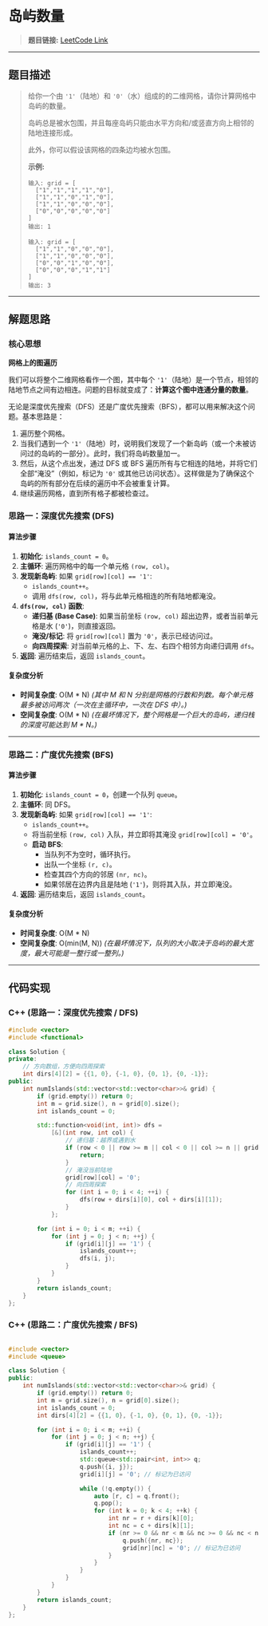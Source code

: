 # 岛屿数量

> **题目链接:** [LeetCode Link](https://leetcode.cn/problems/number-of-islands/)

---

## 题目描述

> 给你一个由 `'1'`（陆地）和 `'0'`（水）组成的的二维网格，请你计算网格中岛屿的数量。
>
> 岛屿总是被水包围，并且每座岛屿只能由水平方向和/或竖直方向上相邻的陆地连接形成。
>
> 此外，你可以假设该网格的四条边均被水包围。
>
> **示例:**
> ```
> 输入: grid = [
>   ["1","1","1","1","0"],
>   ["1","1","0","1","0"],
>   ["1","1","0","0","0"],
>   ["0","0","0","0","0"]
> ]
> 输出: 1
> ```
>
> ```
> 输入: grid = [
>   ["1","1","0","0","0"],
>   ["1","1","0","0","0"],
>   ["0","0","1","0","0"],
>   ["0","0","0","1","1"]
> ]
> 输出: 3
> ```

---

## 解题思路

### 核心思想
**网格上的图遍历**

我们可以将整个二维网格看作一个图，其中每个 `'1'`（陆地）是一个节点，相邻的陆地节点之间有边相连。问题的目标就变成了：**计算这个图中连通分量的数量**。

无论是深度优先搜索（DFS）还是广度优先搜索（BFS），都可以用来解决这个问题。基本思路是：
1.  遍历整个网格。
2.  当我们遇到一个 `'1'`（陆地）时，说明我们发现了一个新岛屿（或一个未被访问过的岛屿的一部分）。此时，我们将岛屿数量加一。
3.  然后，从这个点出发，通过 DFS 或 BFS 遍历所有与它相连的陆地，并将它们全部“淹没”（例如，标记为 `'0'` 或其他已访问状态）。这样做是为了确保这个岛屿的所有部分在后续的遍历中不会被重复计算。
4.  继续遍历网格，直到所有格子都被检查过。

### 思路一：深度优先搜索 (DFS)

#### 算法步骤
1.  **初始化**: `islands_count = 0`。
2.  **主循环**: 遍历网格中的每一个单元格 `(row, col)`。
3.  **发现新岛屿**: 如果 `grid[row][col] == '1'`:
    *   `islands_count++`。
    *   调用 `dfs(row, col)`，将与此单元格相连的所有陆地都淹没。
4.  **`dfs(row, col)` 函数**:
    *   **递归基 (Base Case)**: 如果当前坐标 `(row, col)` 超出边界，或者当前单元格是水 (`'0'`)，则直接返回。
    *   **淹没/标记**: 将 `grid[row][col]` 置为 `'0'`，表示已经访问过。
    *   **向四周探索**: 对当前单元格的上、下、左、右四个相邻方向递归调用 `dfs`。
5.  **返回**: 遍历结束后，返回 `islands_count`。

#### 复杂度分析
- **时间复杂度**: O(M * N)
  *(其中 M 和 N 分别是网格的行数和列数。每个单元格最多被访问两次（一次在主循环中，一次在 DFS 中）。)*
- **空间复杂度**: O(M * N)
  *(在最坏情况下，整个网格是一个巨大的岛屿，递归栈的深度可能达到 M * N。)*

---

### 思路二：广度优先搜索 (BFS)

#### 算法步骤
1.  **初始化**: `islands_count = 0`，创建一个队列 `queue`。
2.  **主循环**: 同 DFS。
3.  **发现新岛屿**: 如果 `grid[row][col] == '1'`:
    *   `islands_count++`。
    *   将当前坐标 `(row, col)` 入队，并立即将其淹没 `grid[row][col] = '0'`。
    *   **启动 BFS**:
        *   当队列不为空时，循环执行。
        *   出队一个坐标 `(r, c)`。
        *   检查其四个方向的邻居 `(nr, nc)`。
        *   如果邻居在边界内且是陆地 (`'1'`)，则将其入队，并立即淹没。
4.  **返回**: 遍历结束后，返回 `islands_count`。

#### 复杂度分析
- **时间复杂度**: O(M * N)
- **空间复杂度**: O(min(M, N))
  *(在最坏情况下，队列的大小取决于岛屿的最大宽度，最大可能是一整行或一整列。)*

---

## 代码实现

### C++ (思路一：深度优先搜索 / DFS)

```cpp
#include <vector>
#include <functional>

class Solution {
private:
    // 方向数组，方便向四周探索
    int dirs[4][2] = {{1, 0}, {-1, 0}, {0, 1}, {0, -1}};
public:
    int numIslands(std::vector<std::vector<char>>& grid) {
        if (grid.empty()) return 0;
        int m = grid.size(), n = grid[0].size();
        int islands_count = 0;

        std::function<void(int, int)> dfs = 
            [&](int row, int col) {
                // 递归基：越界或遇到水
                if (row < 0 || row >= m || col < 0 || col >= n || grid[row][col] == '0') {
                    return;
                }
                // 淹没当前陆地
                grid[row][col] = '0';
                // 向四周探索
                for (int i = 0; i < 4; ++i) {
                    dfs(row + dirs[i][0], col + dirs[i][1]);
                }
            };

        for (int i = 0; i < m; ++i) {
            for (int j = 0; j < n; ++j) {
                if (grid[i][j] == '1') {
                    islands_count++;
                    dfs(i, j);
                }
            }
        }
        return islands_count;
    }
};
```
### C++ (思路二：广度优先搜索 / BFS)
```C++

#include <vector>
#include <queue>

class Solution {
public:
    int numIslands(std::vector<std::vector<char>>& grid) {
        if (grid.empty()) return 0;
        int m = grid.size(), n = grid[0].size();
        int islands_count = 0;
        int dirs[4][2] = {{1, 0}, {-1, 0}, {0, 1}, {0, -1}};

        for (int i = 0; i < m; ++i) {
            for (int j = 0; j < n; ++j) {
                if (grid[i][j] == '1') {
                    islands_count++;
                    std::queue<std::pair<int, int>> q;
                    q.push({i, j});
                    grid[i][j] = '0'; // 标记为已访问

                    while (!q.empty()) {
                        auto [r, c] = q.front();
                        q.pop();
                        for (int k = 0; k < 4; ++k) {
                            int nr = r + dirs[k][0];
                            int nc = c + dirs[k][1];
                            if (nr >= 0 && nr < m && nc >= 0 && nc < n && grid[nr][nc] == '1') {
                                q.push({nr, nc});
                                grid[nr][nc] = '0'; // 标记为已访问
                            }
                        }
                    }
                }
            }
        }
        return islands_count;
    }
};
```